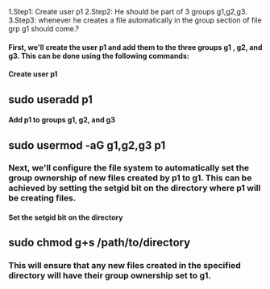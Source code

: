 1.Step1: Create user p1
2.Step2: He should be part of 3 groups g1,g2,g3.
3.Step3: whenever he creates a file automatically in the group section of file grp g1 should come.?


#### First, we'll create the user p1 and add them to the three groups g1 , g2, and g3. This can be done using the following commands:

#### Create user p1
## sudo useradd p1
#### Add p1 to groups g1, g2, and g3
## sudo usermod -aG g1,g2,g3 p1


### Next, we'll configure the file system to automatically set the group ownership of new files created by p1 to g1. This can be achieved by setting the setgid bit on the directory where p1 will be creating files.

####  Set the setgid bit on the directory
## sudo chmod g+s /path/to/directory

### This will ensure that any new files created in the specified directory will have their group ownership set to g1.

